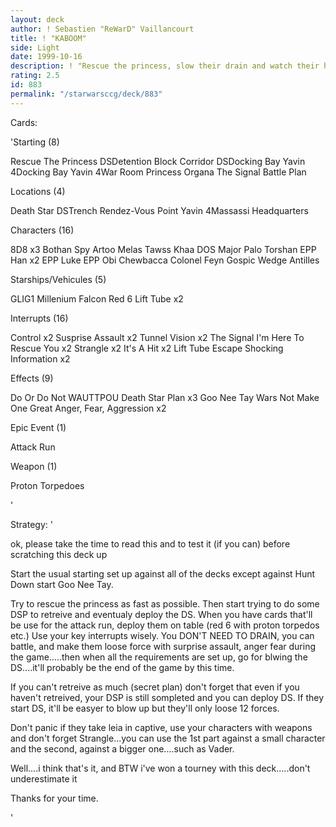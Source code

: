 ```yaml
---
layout: deck
author: ! Sebastien "ReWarD" Vaillancourt
title: ! "KABOOM"
side: Light
date: 1999-10-16
description: ! "Rescue the princess, slow their drain and watch their head when you'll blow that Death Star with a 18 forces loss"
rating: 2.5
id: 883
permalink: "/starwarsccg/deck/883"
---
```

Cards: 

'Starting (8)

Rescue The Princess
DSDetention Block Corridor
DSDocking Bay
Yavin 4Docking Bay
Yavin 4War Room
Princess Organa
The Signal
Battle Plan

Locations (4)

Death Star
DSTrench
Rendez-Vous Point
Yavin 4Massassi Headquarters

Characters (16)

8D8 x3
Bothan Spy
Artoo
Melas
Tawss Khaa
DOS
Major Palo Torshan
EPP Han x2
EPP Luke
EPP Obi
Chewbacca
Colonel Feyn Gospic
Wedge Antilles

Starships/Vehicules (5)

GLIG1
Millenium Falcon
Red 6
Lift Tube x2

Interrupts (16)

Control x2
Susprise Assault x2
Tunnel Vision x2
The Signal
I'm Here To Rescue You x2
Strangle x2
It's A Hit x2
Lift Tube Escape
Shocking Information x2

Effects (9)

Do Or Do Not
WAUTTPOU
Death Star Plan x3
Goo Nee Tay
Wars Not Make One Great
Anger, Fear, Aggression x2

Epic Event (1)

Attack Run

Weapon (1)

Proton Torpedoes

'

Strategy: '

ok, please take the time to read this and to test it (if you can) before scratching this deck up

Start the usual starting set up against all of the decks except against Hunt Down start Goo Nee Tay.

Try to rescue the princess as fast as possible. Then start trying to do some DSP to retreive and eventualy deploy the DS. When you have cards that'll be use for the attack run, deploy them on table (red 6 with proton torpedos etc.) Use your key interrupts wisely. You DON'T NEED TO DRAIN, you can battle, and make them loose force with surprise assault, anger fear during the game.....then when all the requirements are set up, go for blwing the DS....it'll probably be the end of the game by this time.

If you can't retreive as much (secret plan) don't forget that even if you haven't retreived, your DSP is still sompleted and you can deploy DS. If they start DS, it'll be easyer to blow up but they'll only loose 12 forces.

Don't panic if they take leia in captive, use your characters with weapons and don't forget Strangle...you can use the 1st part against a small character and the second, against a bigger one....such as Vader.

Well....i think that's it, and BTW i've won a tourney with this deck.....don't underestimate it

Thanks for your time.

'
